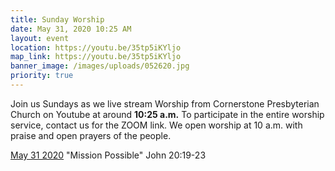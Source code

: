 ```yaml
---
title: Sunday Worship
date: May 31, 2020 10:25 AM
layout: event
location: https://youtu.be/35tp5iKYljo
map_link: https://youtu.be/35tp5iKYljo
banner_image: /images/uploads/052620.jpg
priority: true
---
```

Join us Sundays as we live stream Worship from Cornerstone Presbyterian Church on Youtube at around **10:25 a.m.** To participate in the entire worship service, contact us for the ZOOM link. We open worship at 10 a.m. with praise and open prayers of the people.

[May 31 2020](https://youtu.be/35tp5iKYljo) "Mission Possible" John 20:19-23
